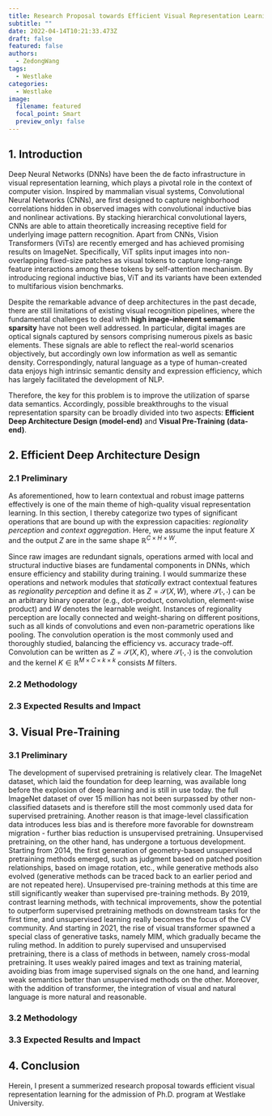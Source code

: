 ```yaml
---
title: Research Proposal towards Efficient Visual Representation Learning
subtitle: ""
date: 2022-04-14T10:21:33.473Z
draft: false
featured: false
authors:
  - ZedongWang
tags:
  - Westlake
categories:
  - Westlake
image:
  filename: featured
  focal_point: Smart
  preview_only: false
---
```

## **1. I﻿ntroduction**

Deep Neural Networks (DNNs) have been the de facto infrastructure in visual representation learning, which plays a pivotal role in the context of computer vision. Inspired by mammalian visual systems, Convolutional Neural Networks (CNNs), are first designed to capture neighborhood correlations hidden in observed images with convolutional inductive bias and nonlinear activations. By stacking hierarchical convolutional layers, CNNs are able to attain theoretically increasing receptive field for underlying image pattern recognition. Apart from CNNs, Vision Transformers (ViTs) are recently emerged and has achieved promising results on ImageNet. Specifically, ViT splits input images into non-overlapping fixed-size patches as visual tokens to capture long-range feature interactions among these tokens by self-attention mechanism. By introducing regional inductive bias, ViT and its variants have been extended to multifarious vision benchmarks.

Despite the remarkable advance of deep architectures in the past decade, there are still limitations of existing visual recognition pipelines, where the fundamental challenges to deal with **high image-inherent semantic sparsity** have not been well addressed. In particular, digital images are optical signals captured by sensors comprising numerous pixels as basic elements. These signals are able to reflect the real-world scenarios objectively, but accordingly own low information as well as semantic density. Correspondingly, natural language as a type of human-created data enjoys high intrinsic semantic density and expression efficiency, which has largely facilitated the development of NLP.

Therefore, the key for this problem is to improve the utilization of sparse data semantics. Accordingly, possible breakthroughs to the visual representation sparsity can be broadly divided into two aspects: **Efficient Deep Architecture Design (model-end)** and **Visual Pre-Training** **(data-end)**. 

## **2. Efficient Deep Architecture Design**

### 2.1 Preliminary

As aforementioned, how to learn contextual and robust image patterns effectively is one of the main theme of high-quality visual representation learning. In this section, I thereby categorize two types of significant operations that are bound up with the expression capacities: *regionality perception* and *context aggregation*. Here, we assume the input feature $X$ and the output $Z$ are in the same shape $\mathbb{R}^{C\times H\times W}$. 

Since raw images are redundant signals, operations armed with local and structural inductive biases are fundamental components in DNNs, which ensure efficiency and stability during training. I would summarize these operations and network modules that *statically* extract contextual features as *regionality perception* and define it as $Z = \mathcal{S}(X, W)$, where $\mathcal{S}(\cdot,\cdot)$ can be an arbitrary binary operator (e.g., dot-product, convolution, element-wise product) and $W$ denotes the learnable weight.
Instances of regionality perception are locally connected and weight-sharing on different positions, such as all kinds of convolutions and even non-parametric operations like pooling. The convolution operation is the most commonly used and thoroughly studied, balancing the efficiency vs. accuracy trade-off. Convolution can be written as $Z = \mathcal{S}(X, K)$, where $\mathcal{S}(\cdot,\cdot)$ is the convolution and the kernel $K\in \mathbb{R}^{M\times C\times k\times k}$ consists $M$ filters.

### 2.2 Methodology

### 2.3 Expected Results and Impact

## **3. Visual Pre-Training**

### 3.1 Preliminary

The development of supervised pretraining is relatively clear. The ImageNet dataset, which laid the foundation for deep learning, was available long before the explosion of deep learning and is still in use today. the full ImageNet dataset of over 15 million has not been surpassed by other non-classified datasets and is therefore still the most commonly used data for supervised pretraining. Another reason is that image-level classification data introduces less bias and is therefore more favorable for downstream migration - further bias reduction is unsupervised pretraining. Unsupervised pretraining, on the other hand, has undergone a tortuous development. Starting from 2014, the first generation of geometry-based unsupervised pretraining methods emerged, such as judgment based on patched position relationships, based on image rotation, etc., while generative methods also evolved (generative methods can be traced back to an earlier period and are not repeated here). Unsupervised pre-training methods at this time are still significantly weaker than supervised pre-training methods. By 2019, contrast learning methods, with technical improvements, show the potential to outperform supervised pretraining methods on downstream tasks for the first time, and unsupervised learning really becomes the focus of the CV community. And starting in 2021, the rise of visual transformer spawned a special class of generative tasks, namely MIM, which gradually became the ruling method. In addition to purely supervised and unsupervised pretraining, there is a class of methods in between, namely cross-modal pretraining. It uses weakly paired images and text as training material, avoiding bias from image supervised signals on the one hand, and learning weak semantics better than unsupervised methods on the other. Moreover, with the addition of transformer, the integration of visual and natural language is more natural and reasonable.

### 3.2 Methodology

### 3.3 Expected Results and Impact

## 4. Conclusion

Herein, I present a summerized research proposal towards efficient visual representation learning for the admission of Ph.D. program at Westlake University.